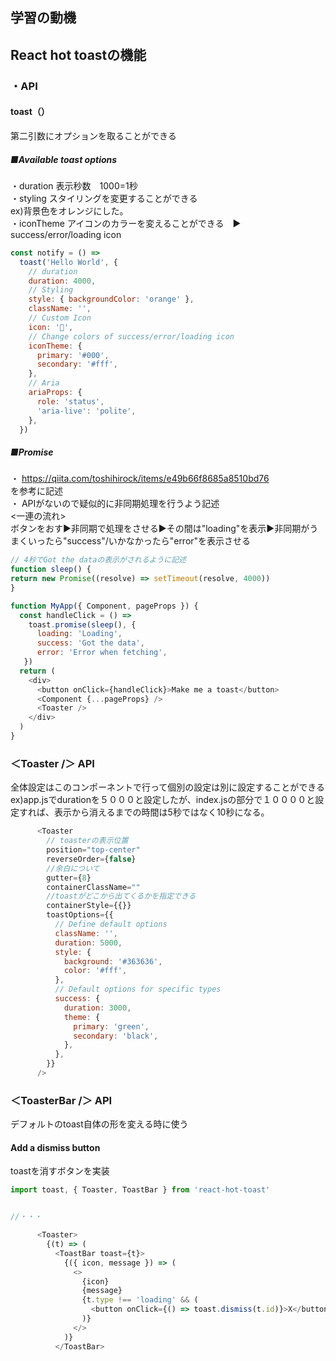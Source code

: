 ## 学習の動機

## React hot toastの機能

### ・API

#### toast（）
第二引数にオプションを取ることができる
##### ■Available toast options
・duration 表示秒数　1000=1秒 
<br/>・styling スタイリングを変更することができる
  <br/>ex)背景色をオレンジにした。
<br/>・iconTheme アイコンのカラーを変えることができる　▶︎ success/error/loading icon


```Javascript
const notify = () =>
  toast('Hello World', {
    // duration
    duration: 4000,
    // Styling
    style: { backgroundColor: 'orange' },
    className: '',
    // Custom Icon
    icon: '👏',
    // Change colors of success/error/loading icon
    iconTheme: {
      primary: '#000',
      secondary: '#fff',
    },
    // Aria　
    ariaProps: {
      role: 'status',
      'aria-live': 'polite',
    },
  })
  ```
  ##### ■Promise
 ・ https://qiita.com/toshihirock/items/e49b66f8685a8510bd76<br>を参考に記述
 <br/>・ APIがないので疑似的に非同期処理を行うよう記述
 <br/> <一連の流れ>
 <br/>ボタンをおす▶︎非同期で処理をさせる▶︎その間は"loading"を表示▶︎非同期がうまくいったら"success"/いかなかったら"error"を表示させる
  ```Javascript
 // 4秒でGot the dataの表示がされるように記述
  function sleep() {
  return new Promise((resolve) => setTimeout(resolve, 4000))
}

  function MyApp({ Component, pageProps }) {
    const handleClick = () =>
      toast.promise(sleep(), {
        loading: 'Loading',
        success: 'Got the data',
        error: 'Error when fetching',
     })
    return (
      <div>
        <button onClick={handleClick}>Make me a toast</button>
        <Component {...pageProps} />
        <Toaster />
      </div>
    )
 }
```
### ＜Toaster /＞ API

全体設定はこのコンポーネントで行って個別の設定は別に設定することができる<br/>
ex)app.jsでdurationを５０００と設定したが、index.jsの部分で１００００と設定すれば、表示から消えるまでの時間は5秒ではなく10秒になる。

```Javascript
      <Toaster
        // toasterの表示位置
        position="top-center"
        reverseOrder={false}
        //余白について
        gutter={8}
        containerClassName=""
        //toastがどこから出てくるかを指定できる
        containerStyle={{}}
        toastOptions={{
          // Define default options
          className: '',
          duration: 5000,
          style: {
            background: '#363636',
            color: '#fff',
          },
          // Default options for specific types
          success: {
            duration: 3000,
            theme: {
              primary: 'green',
              secondary: 'black',
            },
          },
        }}
      />
```
      
### ＜ToasterBar /＞ API
デフォルトのtoast自体の形を変える時に使う
#### Add a dismiss button
toastを消すボタンを実装
```Javascript
import toast, { Toaster, ToastBar } from 'react-hot-toast'


//・・・

      <Toaster>
        {(t) => (
          <ToastBar toast={t}>
            {({ icon, message }) => (
              <>
                {icon}
                {message}
                {t.type !== 'loading' && (
                  <button onClick={() => toast.dismiss(t.id)}>X</button>
                )}
              </>
            )}
          </ToastBar>
```
